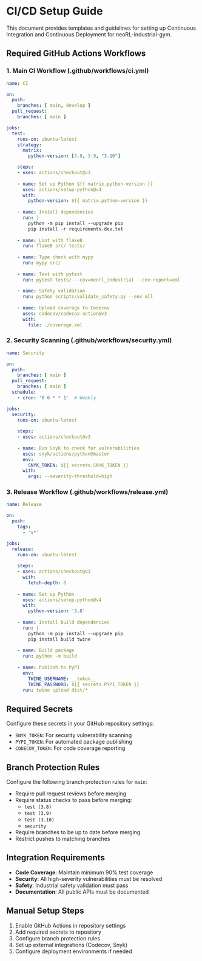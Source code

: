 # CI/CD Setup Guide

This document provides templates and guidelines for setting up Continuous Integration and Continuous Deployment for neoRL-industrial-gym.

## Required GitHub Actions Workflows

### 1. Main CI Workflow (.github/workflows/ci.yml)

```yaml
name: CI

on:
  push:
    branches: [ main, develop ]
  pull_request:
    branches: [ main ]

jobs:
  test:
    runs-on: ubuntu-latest
    strategy:
      matrix:
        python-version: [3.8, 3.9, "3.10"]

    steps:
    - uses: actions/checkout@v3
    
    - name: Set up Python ${{ matrix.python-version }}
      uses: actions/setup-python@v4
      with:
        python-version: ${{ matrix.python-version }}
    
    - name: Install dependencies
      run: |
        python -m pip install --upgrade pip
        pip install -r requirements-dev.txt
    
    - name: Lint with flake8
      run: flake8 src/ tests/
    
    - name: Type check with mypy
      run: mypy src/
    
    - name: Test with pytest
      run: pytest tests/ --cov=neorl_industrial --cov-report=xml
    
    - name: Safety validation
      run: python scripts/validate_safety.py --env all
    
    - name: Upload coverage to Codecov
      uses: codecov/codecov-action@v3
      with:
        file: ./coverage.xml
```

### 2. Security Scanning (.github/workflows/security.yml)

```yaml
name: Security

on:
  push:
    branches: [ main ]
  pull_request:
    branches: [ main ]
  schedule:
    - cron: '0 6 * * 1'  # Weekly

jobs:
  security:
    runs-on: ubuntu-latest
    
    steps:
    - uses: actions/checkout@v3
    
    - name: Run Snyk to check for vulnerabilities
      uses: snyk/actions/python@master
      env:
        SNYK_TOKEN: ${{ secrets.SNYK_TOKEN }}
      with:
        args: --severity-threshold=high
```

### 3. Release Workflow (.github/workflows/release.yml)

```yaml
name: Release

on:
  push:
    tags:
      - 'v*'

jobs:
  release:
    runs-on: ubuntu-latest
    
    steps:
    - uses: actions/checkout@v3
      with:
        fetch-depth: 0
    
    - name: Set up Python
      uses: actions/setup-python@v4
      with:
        python-version: '3.8'
    
    - name: Install build dependencies
      run: |
        python -m pip install --upgrade pip
        pip install build twine
    
    - name: Build package
      run: python -m build
    
    - name: Publish to PyPI
      env:
        TWINE_USERNAME: __token__
        TWINE_PASSWORD: ${{ secrets.PYPI_TOKEN }}
      run: twine upload dist/*
```

## Required Secrets

Configure these secrets in your GitHub repository settings:

- `SNYK_TOKEN`: For security vulnerability scanning
- `PYPI_TOKEN`: For automated package publishing
- `CODECOV_TOKEN`: For code coverage reporting

## Branch Protection Rules

Configure the following branch protection rules for `main`:

- Require pull request reviews before merging
- Require status checks to pass before merging:
  - `test (3.8)`
  - `test (3.9)`
  - `test (3.10)`
  - `security`
- Require branches to be up to date before merging
- Restrict pushes to matching branches

## Integration Requirements

- **Code Coverage**: Maintain minimum 90% test coverage
- **Security**: All high-severity vulnerabilities must be resolved
- **Safety**: Industrial safety validation must pass
- **Documentation**: All public APIs must be documented

## Manual Setup Steps

1. Enable GitHub Actions in repository settings
2. Add required secrets to repository
3. Configure branch protection rules
4. Set up external integrations (Codecov, Snyk)
5. Configure deployment environments if needed